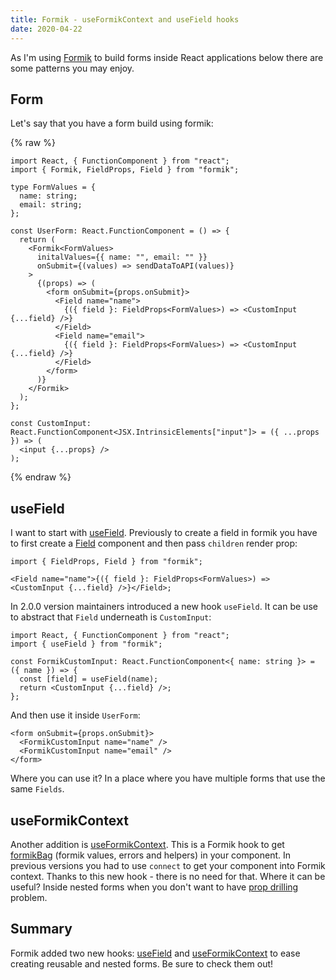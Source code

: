 ```yaml
---
title: Formik - useFormikContext and useField hooks
date: 2020-04-22
---
```


As I'm using [Formik](https://jaredpalmer.com/formik/) to build forms inside React applications below
there are some patterns you may enjoy.

## Form

Let's say that you have a form build using formik:

{% raw %}

```tsx
import React, { FunctionComponent } from "react";
import { Formik, FieldProps, Field } from "formik";

type FormValues = {
  name: string;
  email: string;
};

const UserForm: React.FunctionComponent = () => {
  return (
    <Formik<FormValues>
      initalValues={{ name: "", email: "" }}
      onSubmit={(values) => sendDataToAPI(values)}
    >
      {(props) => (
        <form onSubmit={props.onSubmit}>
          <Field name="name">
            {({ field }: FieldProps<FormValues>) => <CustomInput {...field} />}
          </Field>
          <Field name="email">
            {({ field }: FieldProps<FormValues>) => <CustomInput {...field} />}
          </Field>
        </form>
      )}
    </Formik>
  );
};

const CustomInput: React.FunctionComponent<JSX.IntrinsicElements["input"]> = ({ ...props }) => (
  <input {...props} />
);
```

{% endraw %}

## useField

I want to start with [useField](https://jaredpalmer.com/formik/docs/api/useField). Previously to create a field in formik you have to
first create a [Field](https://jaredpalmer.com/formik/docs/api/field) component and then pass `children` render prop:

```tsx
import { FieldProps, Field } from "formik";

<Field name="name">{({ field }: FieldProps<FormValues>) => <CustomInput {...field} />}</Field>;
```

In 2.0.0 version maintainers introduced a new hook `useField`. It can be use to abstract that `Field`
underneath is `CustomInput`:

```tsx
import React, { FunctionComponent } from "react";
import { useField } from "formik";

const FormikCustomInput: React.FunctionComponent<{ name: string }> = ({ name }) => {
  const [field] = useField(name);
  return <CustomInput {...field} />;
};
```

And then use it inside `UserForm`:

```tsx
<form onSubmit={props.onSubmit}>
  <FormikCustomInput name="name" />
  <FormikCustomInput name="email" />
</form>
```

Where you can use it? In a place where you have multiple forms that use the same `Fields`.

## useFormikContext

Another addition is [useFormikContext](https://jaredpalmer.com/formik/docs/api/useFormikContext).
This is a Formik hook to get [formikBag](https://jaredpalmer.com/formik/docs/api/withFormik#the-formikbag)
(formik values, errors and helpers) in your component. In previous versions you had to use `connect` to get your component into Formik
context. Thanks to this new hook - there is no need for that. Where it can be useful? Inside nested
forms when you don't want to have [prop drilling](https://kentcdodds.com/blog/prop-drilling/) problem.

## Summary

Formik added two new hooks: [useField](https://jaredpalmer.com/formik/docs/api/useField) and [useFormikContext](https://jaredpalmer.com/formik/docs/api/useFormikContext)
to ease creating reusable and nested forms. Be sure to check them out!
